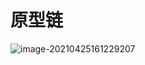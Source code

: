 # 原型链

![image-20210425161229207](C:\Users\13272\AppData\Roaming\Typora\typora-user-images\image-20210425161229207.png)

